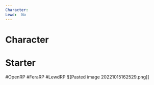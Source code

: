 ```yaml
---
Character: 
Lewd:  No
---
```

# Character


# Starter


  

#OpenRP #FeraRP #LewdRP 
![[Pasted image 20221015162529.png]]